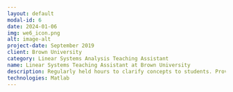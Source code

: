 ```yaml
---
layout: default
modal-id: 6
date: 2024-01-06
img: we6_icon.png
alt: image-alt
project-date: September 2019
client: Brown University
category: Linear Systems Analysis Teaching Assistant
name: Linear Systems Teaching Assistant at Brown University
description: Regularly held hours to clarify concepts to students. Provided assistance to students to help guide them in how to approach homework problems and Matlab projects.
technologies: Matlab
---
```

